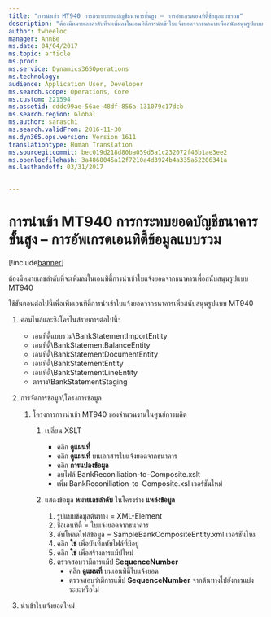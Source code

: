 ```yaml
---
title: "การนำเข้า MT940 การกระทบยอดบัญชีธนาคารขั้นสูง – การอัพเกรดเอนทิตี้ข้อมูลแบบรวม"
description: "ต้องมีหมายเลขลำดับที่จะเพิ่มลงในเอนทิตี้การนำเข้าใบแจ้งยอดจากธนาคารเพื่อสนับสนุนรูปแบบ MT940"
author: twheeloc
manager: AnnBe
ms.date: 04/04/2017
ms.topic: article
ms.prod: 
ms.service: Dynamics365Operations
ms.technology: 
audience: Application User, Developer
ms.search.scope: Operations, Core
ms.custom: 221594
ms.assetid: dddc99ae-56ae-48df-856a-131079c17dcb
ms.search.region: Global
ms.author: saraschi
ms.search.validFrom: 2016-11-30
ms.dyn365.ops.version: Version 1611
translationtype: Human Translation
ms.sourcegitcommit: bec019d218d80ba059d5a1c232072f46b1ae3ee2
ms.openlocfilehash: 3a4868045a12f7210a4d3924b4a335a52206341a
ms.lasthandoff: 03/31/2017


---
```


# <a name="advanced-bank-reconciliation-mt940-import--composite-data-entity-upgrade"></a>การนำเข้า MT940 การกระทบยอดบัญชีธนาคารขั้นสูง – การอัพเกรดเอนทิตี้ข้อมูลแบบรวม

[!include[banner](../includes/banner.md)]


ต้องมีหมายเลขลำดับที่จะเพิ่มลงในเอนทิตี้การนำเข้าใบแจ้งยอดจากธนาคารเพื่อสนับสนุนรูปแบบ MT940 

ใช้ขั้นตอนต่อไปนี้เพื่อเพิ่มเอนทิตี้การนำเข้าใบแจ้งยอดจากธนาคารเพื่อสนับสนุนรูปแบบ MT940

1.  คอมไพล์และซิงโครไนส์รายการต่อไปนี้:
    -   เอนทิตี้แบบรวม\\BankStatementImportEntity
    -   เอนทิตี้\\BankStatementBalanceEntity
    -   เอนทิตี้\\BankStatementDocumentEntity
    -   เอนทิตี้\\BankStatementEntity
    -   เอนทิตี้\\BankStatementLineEntity
    -   ตาราง\\BankStatementStaging

2.  การจัดการข้อมูล\\โครงการข้อมูล
    1.  โครงการการนำเข้า MT940 ของจำนวนงานในศูนย์การผลิต
        1.  เปลี่ยน XSLT
            -   คลิก **ดูแผนที่**
            -   คลิก **ดูแผนที่** บนเอกสารใบแจ้งยอดจากธนาคาร
            -   คลิก **การแปลงข้อมูล**
            -   ลบไฟล์ BankReconiliation-to-Composite.xslt
            -   เพิ่ม BankReconiliation-to-Composite.xsl เวอร์ชันใหม่

        2.  แสดงข้อมูล **หมายเลขลำดับ** ในโครงร่าง **แหล่งข้อมูล**
            1.  รูปแบบข้อมูลต้นทาง = XML-Element
            2.  ชื่อเอนทิตี้ = ใบแจ้งยอดจากธนาคาร
            3.  อัพโหลดไฟล์ข้อมูล = SampleBankCompositeEntity.xml เวอร์ชันใหม่
            4.  คลิก **ใช่** เพื่อบันทึกทับไฟล์ที่มีอยู่
            5.  คลิก **ใช่** เพื่อสร้างการแม็ปใหม่
            6.  ตรวจสอบว่ามีการแม็ป S**equenceNumber**
                -   คลิก **ดูแผนที่** บนเอนทิตี้ใบแจ้งยอด
                -   ตรวจสอบว่ามีการแม็ป **SequenceNumber** จากต้นทางไปยังการแบ่งระยะหรือไม่

3.  นำเข้าใบแจ้งยอดใหม่






